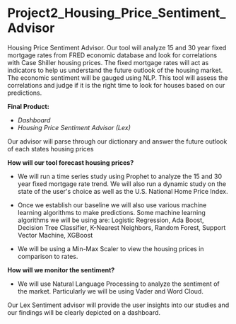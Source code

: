 # Project2_Housing_Price_Sentiment_Advisor


Housing Price Sentiment Advisor. Our tool will analyze 15 and 30 year fixed mortgage rates from FRED economic database and look for correlations with Case Shiller housing prices. The fixed mortgage rates will act as indicators to help us understand the future outlook of the housing market. The economic sentiment will be gauged using NLP. This tool will assess the correlations and judge if it is the right time to look for houses based on our predictions.

**Final Product:**
- *Dashboard*
- *Housing Price Sentiment Advisor (Lex)*

Our advisor will parse through our dictionary and answer the future outlook of each states housing prices 


**How will our tool forecast housing prices?**
- We will run a time series study using Prophet to analyze the 15 and 30 year fixed mortgage rate trend. We will also run a dynamic study on the state of the user's choice as well as the U.S. National Home Price Index. 

- Once we establish our baseline we will also use various machine learning algorithms to make predictions.
Some machine learning algorithms we will be using are: Logistic Regression, Ada Boost, Decision Tree Classifier, K-Nearest Neighbors, Random Forest, Support Vector Machine, XGBoost

- We will be using a Min-Max Scaler to view the housing prices in comparison to rates.

**How will we monitor the sentiment?**
- We will use Natural Language Processing to analyze the sentiment of the market. Particularly we will be using Vader and Word Cloud.


Our Lex Sentiment advisor will provide the user insights into our studies and our findings will be clearly depicted on a dashboard.
